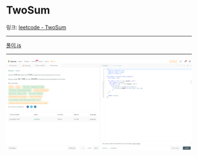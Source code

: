 # TwoSum
링크: <a href="https://leetcode.com/problems/two-sum/">leetcode - TwoSum</a>
<hr/>
<a href="./test.js">풀이.js</a>
<hr/>
<img src='./solution.PNG' />